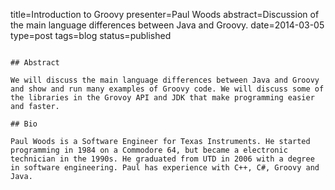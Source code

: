 title=Introduction to Groovy
presenter=Paul Woods
abstract=Discussion of the main language differences between Java and Groovy.
date=2014-03-05
type=post
tags=blog
status=published
~~~~~~

## Abstract

We will discuss the main language differences between Java and Groovy and show and run many examples of Groovy code. We will discuss some of the libraries in the Grovoy API and JDK that make programming easier and faster.

## Bio

Paul Woods is a Software Engineer for Texas Instruments. He started programming in 1984 on a Commodore 64, but became a electronic technician in the 1990s. He graduated from UTD in 2006 with a degree in software engineering. Paul has experience with C++, C#, Groovy and Java.

